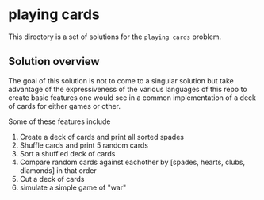 # playing cards

This directory is a set of solutions for the `playing cards` problem.

## Solution overview

The goal of this solution is not to come to a singular solution but take advantage of the expressiveness of the various languages of this repo to create basic features one would see in a common implementation of a deck of cards for either games or other.

Some of these features include

1. Create a deck of cards and print all sorted spades
2. Shuffle cards and print 5 random cards
3. Sort a shuffled deck of cards
4. Compare random cards against eachother by [spades, hearts, clubs, diamonds] in that order
5. Cut a deck of cards
6. simulate a simple game of "war"
